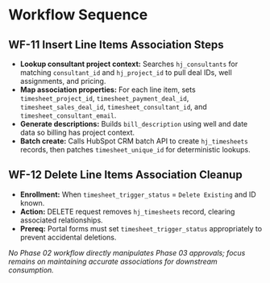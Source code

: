 # Workflow Sequence

## WF-11 Insert Line Items Association Steps
- **Lookup consultant project context:** Searches `hj_consultants` for matching `consultant_id` and `hj_project_id` to pull deal IDs, well assignments, and pricing.
- **Map association properties:** For each line item, sets `timesheet_project_id`, `timesheet_payment_deal_id`, `timesheet_sales_deal_id`, `timesheet_consultant_id`, and `timesheet_consultant_email`.
- **Generate descriptions:** Builds `bill_description` using well and date data so billing has project context.
- **Batch create:** Calls HubSpot CRM batch API to create `hj_timesheets` records, then patches `timesheet_unique_id` for deterministic lookups.

## WF-12 Delete Line Items Association Cleanup
- **Enrollment:** When `timesheet_trigger_status` = `Delete Existing` and ID known.
- **Action:** DELETE request removes `hj_timesheets` record, clearing associated relationships.
- **Prereq:** Portal forms must set `timesheet_trigger_status` appropriately to prevent accidental deletions.

_No Phase 02 workflow directly manipulates Phase 03 approvals; focus remains on maintaining accurate associations for downstream consumption._

